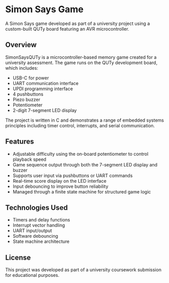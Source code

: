 # Simon Says Game

A Simon Says game developed as part of a university project using a custom-built QUTy board featuring an AVR microcontroller.

## Overview

SimonSaysQUTy is a microcontroller-based memory game created for a university assessment. The game runs on the QUTy development board, which includes:

- USB-C for power
- UART communication interface
- UPDI programming interface
- 4 pushbuttons
- Piezo buzzer
- Potentiometer
- 2-digit 7-segment LED display

The project is written in C and demonstrates a range of embedded systems principles including timer control, interrupts, and serial communication.

## Features

- Adjustable difficulty using the on-board potentiometer to control playback speed
- Game sequence output through both the 7-segment LED display and buzzer
- Supports user input via pushbuttons or UART commands
- Real-time score display on the LED interface
- Input debouncing to improve button reliability
- Managed through a finite state machine for structured game logic

## Technologies Used

- Timers and delay functions
- Interrupt vector handling
- UART input/output
- Software debouncing
- State machine architecture

## License

This project was developed as part of a university coursework submission for educational purposes.
